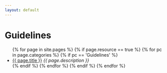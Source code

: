 ```yaml
---
layout: default
---
```


# Guidelines

<ul>
  {% for page in site.pages %}
    {% if page.resource == true %}
      {% for pc in page.categories %}
        {% if pc == 'Guidelines' %}
          <li><a href="{{ page.url | relative_url }}">{{ page.title }}</a> <em>{{ page.description }}</em></li>
        {% endif %}
      {% endfor %}
    {% endif %}
  {% endfor %}
</ul>
